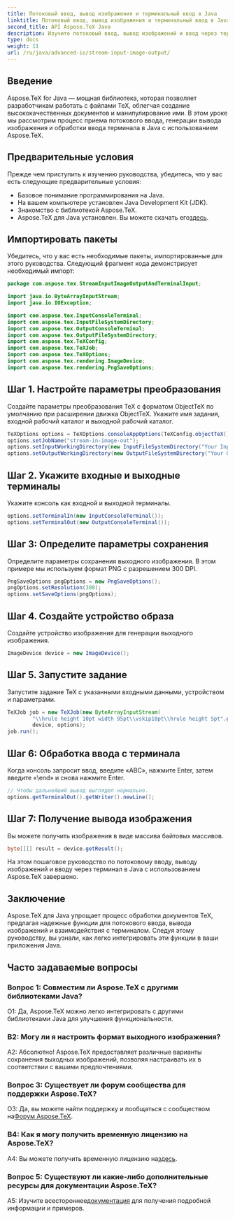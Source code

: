 ```yaml
---
title: Потоковый ввод, вывод изображения и терминальный ввод в Java
linktitle: Потоковый ввод, вывод изображения и терминальный ввод в Java
second_title: API Aspose.TeX Java
description: Изучите потоковый ввод, вывод изображений и ввод через терминал на Java с помощью Aspose.TeX. Подробное руководство по плавной интеграции.
type: docs
weight: 11
url: /ru/java/advanced-io/stream-input-image-output/
---
```

## Введение

Aspose.TeX for Java — мощная библиотека, которая позволяет разработчикам работать с файлами TeX, облегчая создание высококачественных документов и манипулирование ими. В этом уроке мы рассмотрим процесс приема потокового ввода, генерации вывода изображения и обработки ввода терминала в Java с использованием Aspose.TeX.

## Предварительные условия

Прежде чем приступить к изучению руководства, убедитесь, что у вас есть следующие предварительные условия:

- Базовое понимание программирования на Java.
- На вашем компьютере установлен Java Development Kit (JDK).
- Знакомство с библиотекой Aspose.TeX.
-  Aspose.TeX для Java установлен. Вы можете скачать его[здесь](https://releases.aspose.com/tex/java/).

## Импортировать пакеты

Убедитесь, что у вас есть необходимые пакеты, импортированные для этого руководства. Следующий фрагмент кода демонстрирует необходимый импорт:

```java
package com.aspose.tex.StreamInputImageOutputAndTerminalInput;

import java.io.ByteArrayInputStream;
import java.io.IOException;

import com.aspose.tex.InputConsoleTerminal;
import com.aspose.tex.InputFileSystemDirectory;
import com.aspose.tex.OutputConsoleTerminal;
import com.aspose.tex.OutputFileSystemDirectory;
import com.aspose.tex.TeXConfig;
import com.aspose.tex.TeXJob;
import com.aspose.tex.TeXOptions;
import com.aspose.tex.rendering.ImageDevice;
import com.aspose.tex.rendering.PngSaveOptions;
```

## Шаг 1. Настройте параметры преобразования

Создайте параметры преобразования TeX с форматом ObjectTeX по умолчанию при расширении движка ObjectTeX. Укажите имя задания, входной рабочий каталог и выходной рабочий каталог.

```java
TeXOptions options = TeXOptions.consoleAppOptions(TeXConfig.objectTeX());
options.setJobName("stream-in-image-out");
options.setInputWorkingDirectory(new InputFileSystemDirectory("Your Input Directory"));
options.setOutputWorkingDirectory(new OutputFileSystemDirectory("Your Output Directory"));
```

## Шаг 2. Укажите входные и выходные терминалы

Укажите консоль как входной и выходной терминалы.

```java
options.setTerminalIn(new InputConsoleTerminal());
options.setTerminalOut(new OutputConsoleTerminal());
```

## Шаг 3: Определите параметры сохранения

Определите параметры сохранения выходного изображения. В этом примере мы используем формат PNG с разрешением 300 DPI.

```java
PngSaveOptions pngOptions = new PngSaveOptions();
pngOptions.setResolution(300);
options.setSaveOptions(pngOptions);
```

## Шаг 4. Создайте устройство образа

Создайте устройство изображения для генерации выходного изображения.

```java
ImageDevice device = new ImageDevice();
```

## Шаг 5. Запустите задание

Запустите задание TeX с указанными входными данными, устройством и параметрами.

```java
TeXJob job = new TeXJob(new ByteArrayInputStream(
        "\\hrule height 10pt width 95pt\\vskip10pt\\hrule height 5pt".getBytes("ASCII")),
        device, options);
job.run();
```

## Шаг 6: Обработка ввода с терминала

Когда консоль запросит ввод, введите «ABC», нажмите Enter, затем введите «\end» и снова нажмите Enter.

```java
// Чтобы дальнейший вывод выглядел нормально.
options.getTerminalOut().getWriter().newLine();
```

## Шаг 7: Получение вывода изображения

Вы можете получить изображения в виде массива байтовых массивов.

```java
byte[][] result = device.getResult();
```

На этом пошаговое руководство по потоковому вводу, выводу изображений и вводу через терминал в Java с использованием Aspose.TeX завершено.

## Заключение

Aspose.TeX для Java упрощает процесс обработки документов TeX, предлагая надежные функции для потокового ввода, вывода изображений и взаимодействия с терминалом. Следуя этому руководству, вы узнали, как легко интегрировать эти функции в ваши приложения Java.

## Часто задаваемые вопросы

### Вопрос 1: Совместим ли Aspose.TeX с другими библиотеками Java?

О1: Да, Aspose.TeX можно легко интегрировать с другими библиотеками Java для улучшения функциональности.

### В2: Могу ли я настроить формат выходного изображения?

А2: Абсолютно! Aspose.TeX предоставляет различные варианты сохранения выходных изображений, позволяя настраивать их в соответствии с вашими предпочтениями.

### Вопрос 3: Существует ли форум сообщества для поддержки Aspose.TeX?

 О3: Да, вы можете найти поддержку и пообщаться с сообществом на[Форум Aspose.TeX](https://forum.aspose.com/c/tex/47).

### В4: Как я могу получить временную лицензию на Aspose.TeX?

 A4: Вы можете получить временную лицензию на[здесь](https://purchase.aspose.com/temporary-license/).

### Вопрос 5: Существуют ли какие-либо дополнительные ресурсы для документации Aspose.TeX?

 A5: Изучите всестороннее[документация](https://reference.aspose.com/tex/java/) для получения подробной информации и примеров.